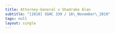 ```yaml
---
title: Attorney-General v Shadrake Alan
subtitle: "[2010] SGHC 339 / 16\_November\_2010"
tags: null
layout: single
---
```



